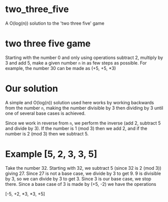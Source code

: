 # two_three_five
A O(log(n)) solution to the 'two three five' game

# two three five game

Starting with the number 0 and only using operations subtract 2, multiply by 3 and add 5, make a given number `n` in as few steps as possible. For example, the number 30 can be made as (+5, +5, *3)

# Our solution

A simple and O(log(n)) solution used here works by working backwards from the number `n`, making the number divisible by 3 then dividing by 3 until one of several base cases is achieved.

Since we work in reverse from `n`, we perform the inverse (add 2, subtract 5 and divide by 3). If the number is 1 (mod 3) then we add 2, and if the number is 2 (mod 3) then we subtract 5.

# Example [5, 2, 3, 3, 5]

Take the number 32. Starting with 32, we subtract 5 (since 32 is 2 (mod 3)) giving 27. Since 27 is not a base case, we divide by 3 to get 9. 9 is divisible by 3, so we can divide by 3 to get 3. Since 3 is our base case, we stop there. Since a base case of 3 is made by (+5, -2) we have the operations

[-5, +2, *3, *3, +5]
